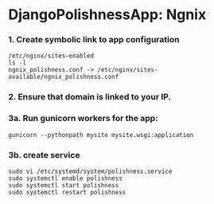 # DjangoPolishnessApp: Ngnix

### 1. Create symbolic link to app configuration
```
/etc/nginx/sites-enabled
ls -l
ngnix_polishness.conf -> /etc/nginx/sites-available/ngnix_polishness.conf
```

### 2. Ensure that domain is linked to your IP.

### 3a. Run gunicorn workers for the app:
```
gunicorn --pythonpath mysite mysite.wsgi:application
```

### 3b. create service
```
sudo vi /etc/systemd/system/polishness.service
sudo systemctl enable polishness
sudo systemctl start polishness
sudo systemctl restart polishness
```
